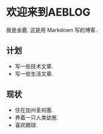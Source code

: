 # 欢迎来到AEBLOG

我是金鹿. 这是用 Markdown 写的博客.

## 计划
* 写一些技术文章.
* 写一些生活文章.

## 现状
* 住在加州圣何塞.
* 养着一只人类幼崽.
* 喜欢踢球.